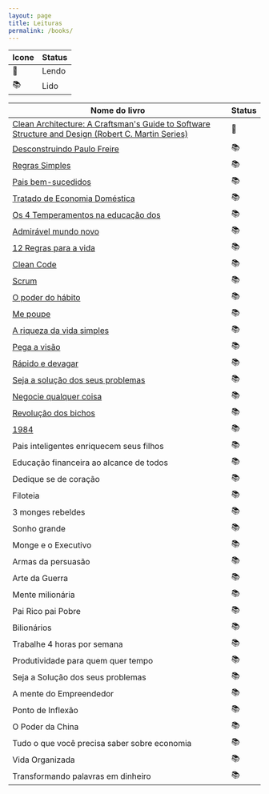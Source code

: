 ```yaml
---
layout: page
title: Leituras
permalink: /books/
---
```


| Icone     | Status      |
| ----------------------  | ----------- |
| 📖  | Lendo |
| 📚  | Lido |


| Nome do livro      | Status      |
| ----------------------  | ----------- |
| [Clean Architecture: A Craftsman's Guide to Software Structure and Design (Robert C. Martin Series)](https://m.media-amazon.com/images/I/619ht2WrGTL._SY385_.jpg) | 📖  |
| [Desconstruindo Paulo Freire](https://m.media-amazon.com/images/I/71mIErlPbKL._AC_UF1000,1000_QL80_.jpg) | 📚  |
| [Regras Simples](https://m.media-amazon.com/images/I/41zn5wTdCqL.jpg) | 📚  |
| [Pais bem-sucedidos](https://m.media-amazon.com/images/I/41q+8pEpepL._SX327_BO1,204,203,200_.jpg) | 📚 |
| [Tratado de Economia Doméstica](https://m.media-amazon.com/images/I/81-ZSu54WwL.jpg) | 📚 |
| [Os 4 Temperamentos na educação dos ](https://http2.mlstatic.com/D_NQ_NP_765629-MLB49957067293_052022-O.jpg) | 📚 |
| [Admirável mundo novo](https://m.media-amazon.com/images/I/61hOp6UFvCL.jpg) | 📚 |
| [12 Regras para a vida](https://images-na.ssl-images-amazon.com/images/I/41XbfSiYscL._SX348_BO1,204,203,200_.jpg) | 📚 |
| [Clean Code](https://images-na.ssl-images-amazon.com/images/I/41xShlnTZTL._SX376_BO1,204,203,200_.jpg)  | 📚 |
| [Scrum](https://images-na.ssl-images-amazon.com/images/I/514ZCPRQ-bL._SX337_BO1,204,203,200_.jpg) | 📚 |
| [O poder do hábito](https://images-na.ssl-images-amazon.com/images/I/81XTXQEVPlL.jpg) | 📚 |
| [Me poupe](https://images-americanas.b2w.io/produtos/133570824/imagens/livro-me-poupe-10-passos-para-nunca-mais-faltar-dinheiro-no-seu-bolso/133570824_1_large.jpg)| 📚 |
| [A riqueza da vida simples](https://images-americanas.b2w.io/produtos/134311040/imagens/livro-a-riqueza-da-vida-simples-como-escolhas-mais-inteligentes-podem-antecipar-a-conquista-dos-seus-sonhos/134311040_1_xlarge.jpg)| 📚 |
| [Pega a visão](https://images-na.ssl-images-amazon.com/images/I/710fUJUnpOL.jpg)| 📚 |
| [Rápido e devagar](https://images-na.ssl-images-amazon.com/images/I/31UDNUTPfJL._SX346_BO1,204,203,200_.jpg) | 📚 |
| [Seja a solução dos seus problemas](https://images-na.ssl-images-amazon.com/images/I/919NREbZb0L.jpg)| 📚 |
| [Negocie qualquer coisa](https://images-na.ssl-images-amazon.com/images/I/71M8uuTqyHL.jpg) | 📚 |
| [Revolução dos bichos](https://images-na.ssl-images-amazon.com/images/I/91BsZhxCRjL.jpg)  | 📚 |
| [1984](https://images-na.ssl-images-amazon.com/images/I/81EStZoMf7L.jpg) | 📚 |
| Pais inteligentes enriquecem seus filhos| 📚 |
| Educação financeira ao alcance de todos| 📚 |
| Dedique se de coração | 📚 |
| Filoteia  | 📚 |
| 3 monges rebeldes  | 📚 |
| Sonho grande  | 📚 |
| Monge e o Executivo | 📚 |
| Armas da persuasão | 📚 |
| Arte da Guerra  | 📚 |
| Mente milionária  | 📚 |
| Pai Rico pai Pobre | 📚 |
| Bilionários | 📚 |
| Trabalhe 4 horas por semana  | 📚 |
| Produtividade para quem quer tempo | 📚 |
| Seja a Solução dos seus problemas | 📚 |
| A mente do Empreendedor | 📚 |
| Ponto de Inflexão | 📚 |
| O Poder da China | 📚 |
| Tudo o que você precisa saber sobre economia  | 📚 |
| Vida Organizada  | 📚 |
| Transformando palavras em dinheiro  | 📚 |

